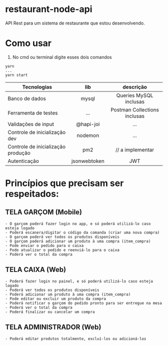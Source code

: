 # restaurant-node-api

API Rest para um sistema de restaurante que estou desenvolvendo.

# Como usar
1. No cmd ou terminal digite esses dois comandos
```
yarn
...
yarn start
```

| Tecnologias   |  lib             |   descrição   |
| ------------- |:-------------:| :-----:|
| Banco de dados      | mysql | Queries MySQL inclusas |
| Ferramenta de testes      |    ...   |   Postman Collections inclusas |
| Validações de input |    @hapi-joi    |  ...  |
| Controle de inicialização dev | nodemon      |   ...  |
| Controle de inicialização produção | pm2      |   // a implementar  |
| Autenticação |    jsonwebtoken   |    JWT |

# Princípios que precisam ser respeitados:

## TELA GARÇOM (Mobile)
	- O garçom poderá fazer login no app, e só poderá utilizá-lo caso esteja logado
	- Poderá escanera/digitar o código da comanda (criar uma nova compra)
	- O garçom poderá ver todos os produtos disponíveis
	- O garçom poderá adicionar um produto à uma compra (item_compra)
	- Pode enviar o pedido para o caixa
	- Pode atualizar o pedido e reenviá-lo para o caixa
	- Poderá ver o total da compra

## TELA CAIXA (Web)
	- Poderá fazer login no painel, e só poderá utilizá-lo caso esteja logado
	- Poderá ver todos os produtos disponíveis
	- Poderá adicionar um produto à uma compra (item_compra)
	- Pode editar ou excluir um produto da compra
	- Poderá notificar o garçom do pedido pronto para ser entregue na mesa
	- Poderá ver o total da compra
	- Poderá finalizar ou cancelar um compra

## TELA ADMINISTRADOR (Web)
	- Poderá editar produtos totalmente, excluí-los ou adicioná-los
